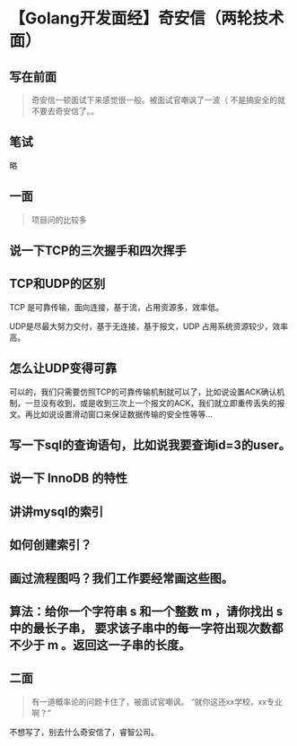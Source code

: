# 

# 【Golang开发面经】奇安信（两轮技术面）

## 写在前面
> 奇安信一顿面试下来感觉很一般。被面试官嘲讽了一波（
> 不是搞安全的就不要去奇安信了。。

## 笔试
略

## 一面
> 项目问的比较多

##  说一下TCP的三次握手和四次挥手

##  TCP和UDP的区别
TCP 是可靠传输，面向连接，基于流，占用资源多，效率低。

UDP是尽最大努力交付，基于无连接，基于报文，UDP 占用系统资源较少，效率高。

##  怎么让UDP变得可靠
可以的，我们只需要仿照TCP的可靠传输机制就可以了，比如说设置ACK确认机制，一旦没有收到，或是收到三次上一个报文的ACK，我们就立即重传丢失的报文。再比如说设置滑动窗口来保证数据传输的安全性等等...
##  写一下sql的查询语句，比如说我要查询id=3的user。

##  说一下 InnoDB 的特性

##  讲讲mysql的索引

##  如何创建索引？

##  画过流程图吗？我们工作要经常画这些图。

##  算法：给你一个字符串 s 和一个整数 m ，请你找出 s 中的最长子串， 要求该子串中的每一字符出现次数都不少于 m 。返回这一子串的长度。

## 二面
> 有一道概率论的问题卡住了，被面试官嘲讽。
> “就你这还xx学校，xx专业啊？”

不想写了，别去什么奇安信了，睿智公司。 



